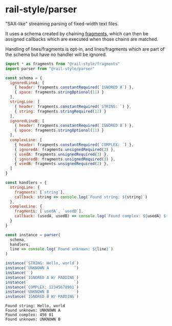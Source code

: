 # rail-style/parser

"SAX-like" streaming parsing of fixed-width text files.

It uses a schema created by chaining
[fragments](https://www.npmjs.com/package/@rail-style/fragments), which can then
be assigned callbacks which are executed when those chains are matched.

Handling of lines/fragments is opt-in, and lines/fragments which are part of the
schema but have no handler will be ignored.

```js
import * as fragments from "@rail-style/fragments"
import parser from "@rail-style/parser"

const schema = {
  ignoredLineA: [
    { header: fragments.constantRequired(`IGNORED A`) },
    { space: fragments.stringOptional(11) }
  ],
  stringLine: [
    { header: fragments.constantRequired(`STRING: `) },
    { string: fragments.stringRequired(12) }
  ],
  ignoredLineB: [
    { header: fragments.constantRequired(`IGNORED B`) },
    { space: fragments.stringOptional(11) }
  ],
  complexLine: [
    { header: fragments.constantRequired(`COMPLEX: `) },
    { ignoredA: fragments.unsignedRequired(3) },
    { usedA: fragments.unsignedRequired(3) },
    { ignoredB: fragments.unsignedRequired(3) },
    { usedB: fragments.unsignedRequired(2) },
  ]
}

const handlers = {
  stringLine: {
    fragments: [`string`],
    callback: string => console.log(`Found string: ${string}`)
  },
  complexLine: {
    fragments: [`usedA`, `usedB`],
    callback: (usedA, usedB) => console.log(`Found complex: ${usedA} ${usedB}`)
  }
}

const instance = parser(
  schema,
  handlers,
  line => console.log(`Found unknown: ${line}`)
)

instance(`STRING: Hello, world`)
instance(`UNKNOWN A           `)
instance(``)
instance(`IGNORED A W/ PADDING`)
instance(`                    `)
instance(`COMPLEX: 12345678901`)
instance(`UNKNOWN B           `)
instance(`IGNORED B W/ PADDING`)
```

```
Found string: Hello, world
Found unknown: UNKNOWN A
Found complex: 456 01
Found unknown: UNKNOWN B
```
